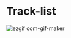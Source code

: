 # Track-list

![ezgif com-gif-maker](https://user-images.githubusercontent.com/31929901/108501368-dd2a8680-72b9-11eb-9b16-154335beb335.gif)
